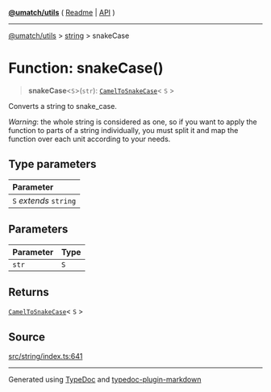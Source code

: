 [**@umatch/utils**](../../README.md) ( [Readme](../../README.md) \| [API](../../API.md) )

---

[@umatch/utils](../../API.md) > [string](../README.md) > snakeCase

# Function: snakeCase()

> **snakeCase**\<`S`\>(`str`): [`CamelToSnakeCase`](../type-aliases/type-alias.CamelToSnakeCase.md)\< `S` \>

Converts a string to snake_case.

_Warning_: the whole string is considered as one, so if you want to
apply the function to parts of a string individually, you must
split it and map the function over each unit according to your needs.

## Type parameters

| Parameter              |
| :--------------------- |
| `S` _extends_ `string` |

## Parameters

| Parameter | Type |
| :-------- | :--- |
| `str`     | `S`  |

## Returns

[`CamelToSnakeCase`](../type-aliases/type-alias.CamelToSnakeCase.md)\< `S` \>

## Source

[src/string/index.ts:641](https://github.com/umatch-oficial/utils/blob/106c322/src/string/index.ts#L641)

---

Generated using [TypeDoc](https://typedoc.org/) and [typedoc-plugin-markdown](https://www.npmjs.com/package/typedoc-plugin-markdown)
